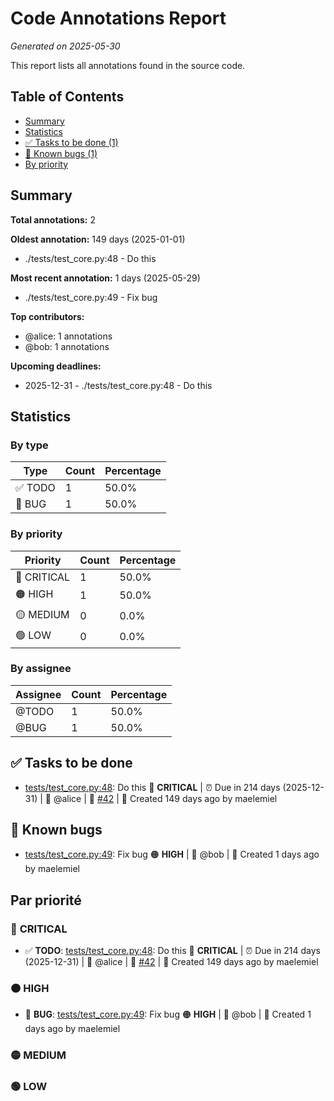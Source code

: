 # Code Annotations Report

*Generated on 2025-05-30*

This report lists all annotations found in the source code.

## Table of Contents

- [Summary](#summary)
- [Statistics](#statistics)
- [✅ Tasks to be done (1)](#user-content-todo)
- [🐛 Known bugs (1)](#user-content-bug)
- [By priority](#by-priority)

## Summary

**Total annotations:** 2

**Oldest annotation:** 149 days (2025-01-01)
- ./tests/test_core.py:48 - Do this

**Most recent annotation:** 1 days (2025-05-29)
- ./tests/test_core.py:49 - Fix bug

**Top contributors:**
- @alice: 1 annotations
- @bob: 1 annotations

**Upcoming deadlines:**
- 2025-12-31 - ./tests/test_core.py:48 - Do this

## Statistics

### By type

| Type | Count | Percentage |
|------|-------|------------|
| ✅ TODO | 1 | 50.0% |
| 🐛 BUG | 1 | 50.0% |

### By priority

| Priority | Count | Percentage |
|----------|-------|------------|
| 🔴 CRITICAL | 1 | 50.0% |
| 🟠 HIGH | 1 | 50.0% |
| 🟡 MEDIUM | 0 | 0.0% |
| 🟢 LOW | 0 | 0.0% |

### By assignee

| Assignee | Count | Percentage |
|----------|-------|------------|
| @TODO | 1 | 50.0% |
| @BUG | 1 | 50.0% |

## ✅ Tasks to be done <a name='todo' />

- [tests/test_core.py:48](https://github.com/maelemiel/extract_comments/blob/main/tests/test_core.py#L48): Do this
  🔴 **CRITICAL** | ⏰ Due in 214 days (2025-12-31) | 👤 @alice | 🔗 [#42](https://github.com/maelemiel/extract_comments/issues/42) | 📅 Created 149 days ago by maelemiel

## 🐛 Known bugs <a name='bug' />

- [tests/test_core.py:49](https://github.com/maelemiel/extract_comments/blob/main/tests/test_core.py#L49): Fix bug
  🟠 **HIGH** | 👤 @bob | 📅 Created 1 days ago by maelemiel

## Par priorité

### 🔴 **CRITICAL**

- ✅ **TODO**: [tests/test_core.py:48](https://github.com/maelemiel/extract_comments/blob/main/tests/test_core.py#L48): Do this
  🔴 **CRITICAL** | ⏰ Due in 214 days (2025-12-31) | 👤 @alice | 🔗 [#42](https://github.com/maelemiel/extract_comments/issues/42) | 📅 Created 149 days ago by maelemiel

### 🟠 **HIGH**

- 🐛 **BUG**: [tests/test_core.py:49](https://github.com/maelemiel/extract_comments/blob/main/tests/test_core.py#L49): Fix bug
  🟠 **HIGH** | 👤 @bob | 📅 Created 1 days ago by maelemiel

### 🟡 **MEDIUM**

### 🟢 **LOW**


